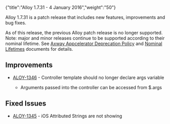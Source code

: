 {"title":"Alloy 1.7.31 - 4 January 2016","weight":"50"} 

Alloy 1.7.31 is a patch release that includes new features, improvements and bug fixes.

As of this release, the previous Alloy patch release is no longer supported. Note: major and minor releases continue to be supported according to their nominal lifetime. See [Axway Appcelerator Deprecation Policy](/docs/appc/AMPLIFY_Appcelerator_Services_Overview/Axway_Appcelerator_Deprecation_Policy/) and [Nominal Lifetimes](/docs/appc/AMPLIFY_Appcelerator_Services_Overview/Axway_Appcelerator_Product_Lifecycle/#NominalLifetimes) documents for details.

## Improvements

*   [ALOY-1346](https://jira.appcelerator.org/browse/ALOY-1346) - Controller template should no longer declare args variable
    
    *   Arguments passed into the controller can be accessed from $.args
        

## Fixed Issues

*   [ALOY-1345](https://jira.appcelerator.org/browse/ALOY-1345) - iOS Attributed Strings are not showing